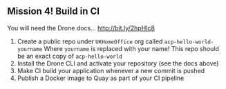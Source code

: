 ## Mission 4! Build in CI​

You will need the Drone docs... http://bit.ly/2hpHIc8
1. Create a public repo under `UKHomeOffice` org called `acp-hello-world-yourname` 
   Where `yourname` is replaced with your name!
   This repo should be an exact copy of `acp-hello-world`
1. Install the Drone CLI and activate your repository​ (see the docs above)
1. Make CI build your application whenever a new commit is pushed​
1. Publish a Docker image to Quay as part of your CI pipeline​